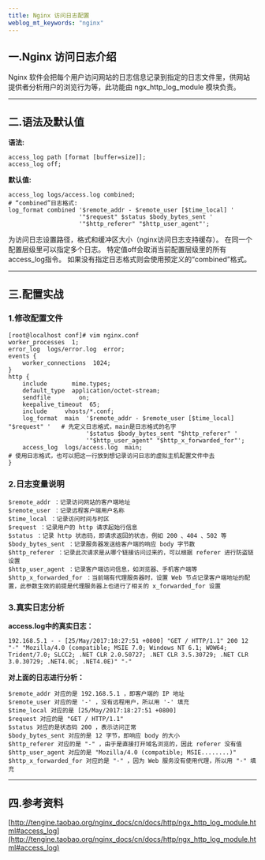 ```yaml
---
title: Nginx 访问日志配置
weblog_mt_keywords: "nginx"
---
```

## 一.Nginx 访问日志介绍

Nginx 软件会把每个用户访问网站的日志信息记录到指定的日志文件里，供网站提供者分析用户的浏览行为等，此功能由 ngx_http_log_module 模块负责。


----------


## 二.语法及默认值

**语法:**	

``` vim
access_log path [format [buffer=size]];
access_log off;
```

**默认值:**	

``` vim
access_log logs/access.log combined;
# “combined”日志格式:
log_format combined '$remote_addr - $remote_user [$time_local] '
                    '"$request" $status $body_bytes_sent '
                    '"$http_referer" "$http_user_agent"';
```

为访问日志设置路径，格式和缓冲区大小（nginx访问日志支持缓存）。 在同一个配置层级里可以指定多个日志。 特定值off会取消当前配置层级里的所有access_log指令。 如果没有指定日志格式则会使用预定义的“combined”格式。


----------


## 三.配置实战

### 1.修改配置文件

``` vim
[root@localhost conf]# vim nginx.conf
worker_processes  1;
error_log  logs/error.log  error;
events {
    worker_connections  1024;
}
http {
    include       mime.types;
    default_type  application/octet-stream;
    sendfile        on;
    keepalive_timeout  65;
    include     vhosts/*.conf;
    log_format  main  '$remote_addr - $remote_user [$time_local] "$request" '   # 先定义日志格式，main是日志格式的名字
                      '$status $body_bytes_sent "$http_referer" '
                      '"$http_user_agent" "$http_x_forwarded_for"';
    access_log  logs/access.log  main;                                          # 使用日志格式，也可以把这一行放到想记录访问日志的虚拟主机配置文件中去
}
```

### 2.日志变量说明

``` vim
$remote_addr ：记录访问网站的客户端地址
$remote_user ：记录远程客户端用户名称
$time_local ：记录访问时间与时区
$request ：记录用户的 http 请求起始行信息
$status ：记录 http 状态码，即请求返回的状态，例如 200 、404 、502 等
$body_bytes_sent ：记录服务器发送给客户端的响应 body 字节数
$http_referer ：记录此次请求是从哪个链接访问过来的，可以根据 referer 进行防盗链设置
$http_user_agent ：记录客户端访问信息，如浏览器、手机客户端等
$http_x_forwarded_for ：当前端有代理服务器时，设置 Web 节点记录客户端地址的配置，此参数生效的前提是代理服务器上也进行了相关的 x_forwarded_for 设置
```

### 3.真实日志分析

**access.log中的真实日志：**

``` vim
192.168.5.1 - - [25/May/2017:18:27:51 +0800] "GET / HTTP/1.1" 200 12 "-" "Mozilla/4.0 (compatible; MSIE 7.0; Windows NT 6.1; WOW64; Trident/7.0; SLCC2; .NET CLR 2.0.50727; .NET CLR 3.5.30729; .NET CLR 3.0.30729; .NET4.0C; .NET4.0E)" "-"
```

**对上面的日志进行分析：**

``` vim
$remote_addr 对应的是 192.168.5.1 ，即客户端的 IP 地址
$remote_user 对应的是 '-' ，没有远程用户，所以用 '-' 填充
$time_local 对应的是 [25/May/2017:18:27:51 +0800]
$request 对应的是 "GET / HTTP/1.1"
$status 对应的是状态码 200 ，表示访问正常
$body_bytes_sent 对应的是 12 字节，即响应 body 的大小
$http_referer 对应的是 "-" ，由于是直接打开域名浏览的，因此 referer 没有值
$http_user_agent 对应的是 "Mozilla/4.0 (compatible; MSIE........)"
$http_x_forwarded_for 对应的是 "-" ，因为 Web 服务没有使用代理，所以用 "-" 填充
```

----------


## 四.参考资料

[http://tengine.taobao.org/nginx_docs/cn/docs/http/ngx_http_log_module.html#access_log](http://tengine.taobao.org/nginx_docs/cn/docs/http/ngx_http_log_module.html#access_log)